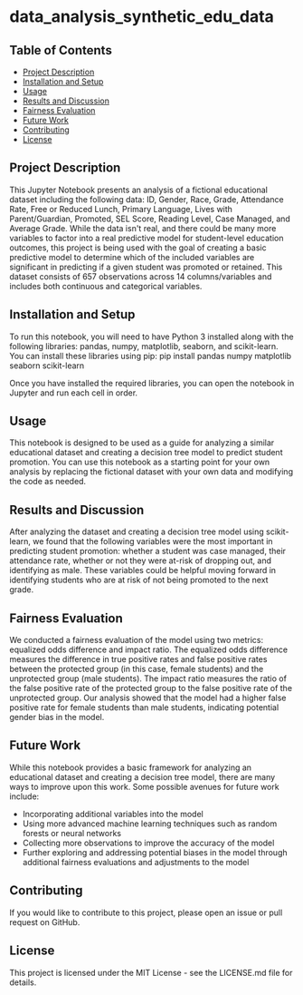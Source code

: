 # data_analysis_synthetic_edu_data

## Table of Contents

- [Project Description](#project-description)
- [Installation and Setup](#installation-and-setup)
- [Usage](#usage)
- [Results and Discussion](#results-and-discussion)
- [Fairness Evaluation](#fairness-evaluation)
- [Future Work](#future-work)
- [Contributing](#contributing)
- [License](#license)

## Project Description

This Jupyter Notebook presents an analysis of a fictional educational dataset including the following data: ID, Gender, Race, Grade, Attendance Rate, Free or Reduced Lunch, Primary Language, Lives with Parent/Guardian, Promoted, SEL Score, Reading Level, Case Managed, and Average Grade. While the data isn't real, and there could be many more variables to factor into a real predictive model for student-level education outcomes, this project is being used with the goal of creating a basic predictive model to determine which of the included variables are significant in predicting if a given student was promoted or retained. This dataset consists of 657 observations across 14 columns/variables and includes both continuous and categorical variables.

## Installation and Setup

To run this notebook, you will need to have Python 3 installed along with the following libraries: pandas, numpy, matplotlib, seaborn, and scikit-learn. You can install these libraries using pip: pip install pandas numpy matplotlib seaborn scikit-learn


Once you have installed the required libraries, you can open the notebook in Jupyter and run each cell in order.

## Usage

This notebook is designed to be used as a guide for analyzing a similar educational dataset and creating a decision tree model to predict student promotion. You can use this notebook as a starting point for your own analysis by replacing the fictional dataset with your own data and modifying the code as needed.

## Results and Discussion

After analyzing the dataset and creating a decision tree model using scikit-learn, we found that the following variables were the most important in predicting student promotion: whether a student was case managed, their attendance rate, whether or not they were at-risk of dropping out, and identifying as male. These variables could be helpful moving forward in identifying students who are at risk of not being promoted to the next grade.

## Fairness Evaluation

We conducted a fairness evaluation of the model using two metrics: equalized odds difference and impact ratio. The equalized odds difference measures the difference in true positive rates and false positive rates between the protected group (in this case, female students) and the unprotected group (male students). The impact ratio measures the ratio of the false positive rate of the protected group to the false positive rate of the unprotected group. Our analysis showed that the model had a higher false positive rate for female students than male students, indicating potential gender bias in the model.

## Future Work

While this notebook provides a basic framework for analyzing an educational dataset and creating a decision tree model, there are many ways to improve upon this work. Some possible avenues for future work include:

- Incorporating additional variables into the model
- Using more advanced machine learning techniques such as random forests or neural networks
- Collecting more observations to improve the accuracy of the model
- Further exploring and addressing potential biases in the model through additional fairness evaluations and adjustments to the model

## Contributing

If you would like to contribute to this project, please open an issue or pull request on GitHub.

## License

This project is licensed under the MIT License - see the LICENSE.md file for details.
